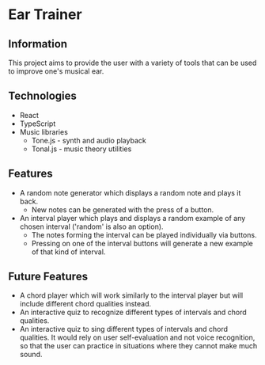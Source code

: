 # Ear Trainer
## Information
This project aims to provide the user with a variety of tools that can be used to improve one's musical ear.

## Technologies
* React
* TypeScript
* Music libraries
    * Tone.js - synth and audio playback
    * Tonal.js - music theory utilities

## Features
* A random note generator which displays a random note and plays it back. 
    * New notes can be generated with the press of a button.
* An interval player which plays and displays a random example of any chosen interval ('random' is also an option). 
    * The notes forming the interval can be played individually via buttons. 
    * Pressing on one of the interval buttons will generate a new example of that kind of interval.
    
## Future Features
* A chord player which will work similarly to the interval player but will include different chord qualities instead.
* An interactive quiz to recognize different types of intervals and chord qualities.
* An interactive quiz to sing different types of intervals and chord qualities. It would rely on user self-evaluation and not voice recognition, so that the user can practice in situations where they cannot make much sound.

